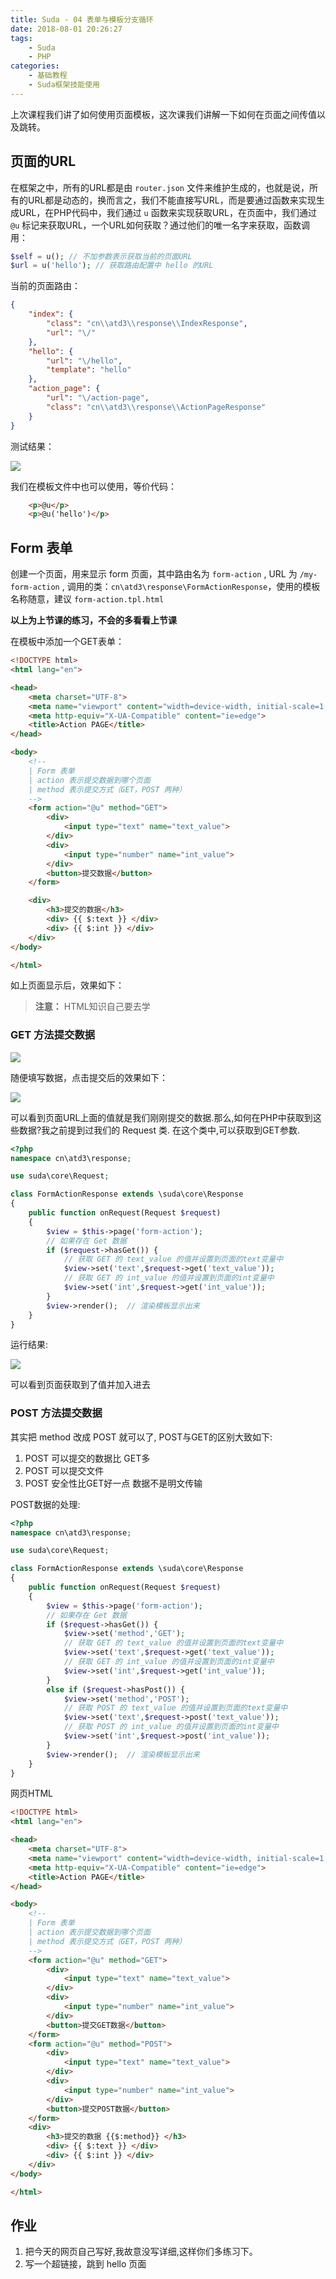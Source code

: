 ```yaml
---
title: Suda - 04 表单与模板分支循环
date: 2018-08-01 20:26:27
tags:
    - Suda
    - PHP
categories:
    - 基础教程
    - Suda框架技能使用
---
```


上次课程我们讲了如何使用页面模板，这次课我们讲解一下如何在页面之间传值以及跳转。

<!-- more -->

## 页面的URL

在框架之中，所有的URL都是由 `router.json` 文件来维护生成的，也就是说，所有的URL都是动态的，换而言之，我们不能直接写URL，而是要通过函数来实现生成URL，在PHP代码中，我们通过 `u` 函数来实现获取URL，在页面中，我们通过 `@u` 标记来获取URL，一个URL如何获取？通过他们的唯一名字来获取，函数调用：

```php
$self = u(); // 不加参数表示获取当前的页面URL 
$url = u('hello'); // 获取路由配置中 hello 的URL 
```

当前的页面路由：

```json
{
    "index": {
        "class": "cn\\atd3\\response\\IndexResponse",
        "url": "\/"
    },
    "hello": {
        "url": "\/hello",
        "template": "hello"
    },
    "action_page": {
        "url": "\/action-page",
        "class": "cn\\atd3\\response\\ActionPageResponse"
    }
}
```

测试结果：

![](suda-form-action/1.png)

我们在模板文件中也可以使用，等价代码：

```html
    <p>@u</p>
    <p>@u('hello')</p>
```

## Form 表单 

创建一个页面，用来显示 form 页面，其中路由名为 `form-action` , URL 为 `/my-form-action` , 调用的类：`cn\atd3\response\FormActionResponse`，使用的模板名称随意，建议 `form-action.tpl.html`

**以上为上节课的练习，不会的多看看上节课**

在模板中添加一个GET表单：


```html
<!DOCTYPE html>
<html lang="en">

<head>
    <meta charset="UTF-8">
    <meta name="viewport" content="width=device-width, initial-scale=1.0">
    <meta http-equiv="X-UA-Compatible" content="ie=edge">
    <title>Action PAGE</title>
</head>

<body>
    <!-- 
    | Form 表单 
    | action 表示提交数据到哪个页面
    | method 表示提交方式（GET，POST 两种） 
    -->
    <form action="@u" method="GET">
        <div>
            <input type="text" name="text_value">
        </div>
        <div>
            <input type="number" name="int_value">
        </div>
        <button>提交数据</button>
    </form>

    <div>
        <h3>提交的数据</h3>
        <div> {{ $:text }} </div>
        <div> {{ $:int }} </div>
    </div>
</body>

</html>
```


如上页面显示后，效果如下：
> **注意：** HTML知识自己要去学

### GET 方法提交数据

![](suda-form-action/2.png)

随便填写数据，点击提交后的效果如下：

![](suda-form-action/3.png)

可以看到页面URL上面的值就是我们刚刚提交的数据.那么,如何在PHP中获取到这些数据?我之前提到过我们的 Request 类. 在这个类中,可以获取到GET参数.

```php
<?php
namespace cn\atd3\response;

use suda\core\Request;

class FormActionResponse extends \suda\core\Response
{
    public function onRequest(Request $request)
    {
        $view = $this->page('form-action'); 
        // 如果存在 Get 数据
        if ($request->hasGet()) {
            // 获取 GET 的 text_value 的值并设置到页面的text变量中
            $view->set('text',$request->get('text_value'));
            // 获取 GET 的 int_value 的值并设置到页面的int变量中
            $view->set('int',$request->get('int_value')); 
        }
        $view->render();  // 渲染模板显示出来
    }
}
```

运行结果:

![](suda-form-action/4.png)

可以看到页面获取到了值并加入进去


### POST 方法提交数据

其实把 method 改成 POST 就可以了, POST与GET的区别大致如下:

1. POST 可以提交的数据比 GET多
2. POST 可以提交文件
3. POST 安全性比GET好一点 数据不是明文传输

POST数据的处理:

```php
<?php
namespace cn\atd3\response;

use suda\core\Request;

class FormActionResponse extends \suda\core\Response
{
    public function onRequest(Request $request)
    {
        $view = $this->page('form-action'); 
        // 如果存在 Get 数据
        if ($request->hasGet()) {
            $view->set('method','GET');
            // 获取 GET 的 text_value 的值并设置到页面的text变量中
            $view->set('text',$request->get('text_value'));
            // 获取 GET 的 int_value 的值并设置到页面的int变量中
            $view->set('int',$request->get('int_value')); 
        }
        else if ($request->hasPost()) {
            $view->set('method','POST');
            // 获取 POST 的 text_value 的值并设置到页面的text变量中
            $view->set('text',$request->post('text_value'));
            // 获取 POST 的 int_value 的值并设置到页面的int变量中
            $view->set('int',$request->post('int_value')); 
        }
        $view->render();  // 渲染模板显示出来
    }
}
```

网页HTML

```html
<!DOCTYPE html>
<html lang="en">

<head>
    <meta charset="UTF-8">
    <meta name="viewport" content="width=device-width, initial-scale=1.0">
    <meta http-equiv="X-UA-Compatible" content="ie=edge">
    <title>Action PAGE</title>
</head>

<body>
    <!-- 
    | Form 表单 
    | action 表示提交数据到哪个页面
    | method 表示提交方式（GET，POST 两种） 
    -->
    <form action="@u" method="GET">
        <div>
            <input type="text" name="text_value">
        </div>
        <div>
            <input type="number" name="int_value">
        </div>
        <button>提交GET数据</button>
    </form>
    <form action="@u" method="POST">
        <div>
            <input type="text" name="text_value">
        </div>
        <div>
            <input type="number" name="int_value">
        </div>
        <button>提交POST数据</button>
    </form>
    <div>
        <h3>提交的数据 {{$:method}} </h3>
        <div> {{ $:text }} </div>
        <div> {{ $:int }} </div>
    </div>
</body>

</html>
```


## 作业

1. 把今天的网页自己写好,我故意没写详细,这样你们多练习下。
2. 写一个超链接，跳到 hello 页面

